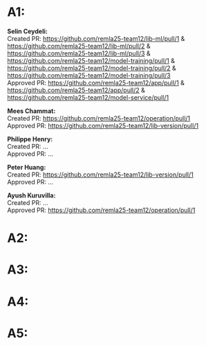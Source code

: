 # A1:

**Selin Ceydeli:** \
Created PR: https://github.com/remla25-team12/lib-ml/pull/1 & https://github.com/remla25-team12/lib-ml/pull/2 & https://github.com/remla25-team12/lib-ml/pull/3 & https://github.com/remla25-team12/model-training/pull/1 & https://github.com/remla25-team12/model-training/pull/2 & https://github.com/remla25-team12/model-training/pull/3 \
Approved PR: https://github.com/remla25-team12/app/pull/1 & https://github.com/remla25-team12/app/pull/2 & https://github.com/remla25-team12/model-service/pull/1


**Mees Chammat:**\
Created PR: https://github.com/remla25-team12/operation/pull/1 \
Approved PR: https://github.com/remla25-team12/lib-version/pull/1


**Philippe Henry:**\
Created PR: ... \
Approved PR: ... 


**Peter Huang:**\
Created PR: https://github.com/remla25-team12/lib-version/pull/1 \
Approved PR: ... 


**Ayush Kuruvilla:**\
Created PR: ... \
Approved PR: https://github.com/remla25-team12/operation/pull/1


# A2:

# A3:

# A4:

# A5:
